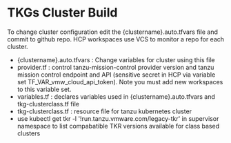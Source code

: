 # TKGs Cluster Build

To change cluster configuration edit the {clustername}.auto.tfvars file and commit to github repo.  HCP workspaces use VCS to monitor a repo for each cluster.

- {clustername}.auto.tfvars :  Change variables for cluster using this file
- provider.tf : control tanzu-mission-control provider version and tanzu mission control endpoint and API (sensitive secret in HCP via variable set TF_VAR_vmw_cloud_api_token).  Note you must add new workspaces to this variable set.
- variables.tf : declares variables used in {clustername}.auto.tfvars and tkg-clusterclass.tf file
- tkg-clusterclass.tf : resource file for tanzu kubernetes cluster
- use kubectl get tkr -l '!run.tanzu.vmware.com/legacy-tkr' in supervisor namespace to list compabatible TKR versions available for class based clusters
